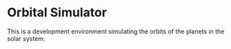 # Orbital Simulator

This is a development environment simulating the orbits of the planets in the solar system. 
